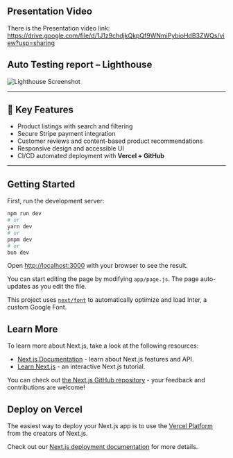 ## Presentation Video

There is the Presentation video link: https://drive.google.com/file/d/1J1z9chdjkQkpQf9WNmiPybioHdB3ZWQs/view?usp=sharing

##  Auto Testing report – Lighthouse
![Lighthouse Screenshot](https://drive.google.com/uc?export=view&id=1zEa6uxPNPP7uy5qK0YnXvRCwvK_Y5JQp)

---

## 🌟 Key Features

- Product listings with search and filtering  
- Secure Stripe payment integration  
- Customer reviews and content-based product recommendations  
- Responsive design and accessible UI  
- CI/CD automated deployment with **Vercel + GitHub**  

---
## Getting Started

First, run the development server:

```bash
npm run dev
# or
yarn dev
# or
pnpm dev
# or
bun dev
```

Open [http://localhost:3000](http://localhost:3000) with your browser to see the result.

You can start editing the page by modifying `app/page.js`. The page auto-updates as you edit the file.

This project uses [`next/font`](https://nextjs.org/docs/basic-features/font-optimization) to automatically optimize and load Inter, a custom Google Font.

## Learn More

To learn more about Next.js, take a look at the following resources:

- [Next.js Documentation](https://nextjs.org/docs) - learn about Next.js features and API.
- [Learn Next.js](https://nextjs.org/learn) - an interactive Next.js tutorial.

You can check out [the Next.js GitHub repository](https://github.com/vercel/next.js/) - your feedback and contributions are welcome!

## Deploy on Vercel

The easiest way to deploy your Next.js app is to use the [Vercel Platform](https://vercel.com/new?utm_medium=default-template&filter=next.js&utm_source=create-next-app&utm_campaign=create-next-app-readme) from the creators of Next.js.

Check out our [Next.js deployment documentation](https://nextjs.org/docs/deployment) for more details.
